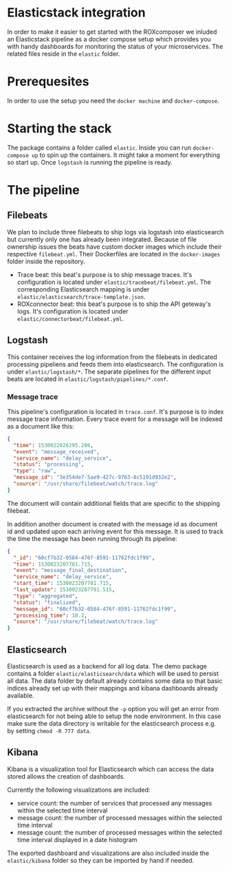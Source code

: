 # Elasticstack integration

In order to make it easier to get started with the ROXcomposer we inluded an Elasticstack pipeline as a docker compose setup which provides you with handy dashboards for monitoring the status
of your microservices. The related files reside in the `elastic` folder.

# Prerequesites

In order to use the setup you need the `docker machine` and `docker-compose`.

# Starting the stack

The package contains a folder called `elastic`. Inside you can run `docker-compose up` to spin up the containers. It might take a moment for everything so start up. Once `logstash` is running the pipeline is ready.

# The pipeline

## Filebeats

We plan to include three filebeats to ship logs via logstash into elasticsearch but currently only one has already been integrated.
Because of file ownership issues the beats have custom docker images which include their respective `filebeat.yml`.
Their Dockerfiles are located in the `docker-images` folder inside the repository.

* Trace beat: this beat's purpose is to ship message traces. It's configuration is located under `elastic/tracebeat/filebeat.yml`. The corresponding Elasticsearch mapping is under `elastic/elasticsearch/trace-template.json`.
* ROXconnector beat: this beat's purpose is to ship the API geteway's logs. It's configuration is located under `elastic/connectorbeat/filebeat.yml`.

## Logstash

This container receives the log information from the filebeats in dedicated processing pipeliens and feeds them into elasticsearch. The configuration is under `elastic/logstash/*`.
The separate pipelines for the different input beats are located in `elastic/logstash/pipelines/*.conf`.

### Message trace

This pipeline's configuration is located in `trace.conf`. It's purpose is to index message trace information. Every trace event for a message will be indexed as a document like this:

```json
{
  "time": 1530022826295.286,
  "event": "message_received",
  "service_name": "delay_service",
  "status": "processing",
  "type": "raw",
  "message_id": "3e354de7-5ae9-427c-9763-8c5191d932e2",
  "source": "/usr/share/filebeat/watch/trace.log"
}
```

The document will contain additional fields that are specific to the shipping filebeat.

In addition another document is created with the message id as document id and updated upon each arriving event for this message. It is used to track the time the message has been running through its pipeline:

```json
{
  "_id": "60cf7b32-0584-476f-8591-11762fdc1f99",
  "time": 1530023207781.715,
  "event": "message_final_destination",
  "service_name": "delay_service",
  "start_time": 1530023207781.715,
  "last_update": 1530023207791.515,
  "type": "aggregated",
  "status": "finalized",
  "message_id": "60cf7b32-0584-476f-8591-11762fdc1f99",
  "processing_time": 10.2,
  "source": "/usr/share/filebeat/watch/trace.log"
}
```

## Elasticsearch

Elasticsearch is used as a backend for all log data. The demo package contains a folder `elastic/elasticsearch/data` which will be used to persist all data. The data folder by default already contains some data
so that basic indices already set up with their mappings and kibana dashboards already available.


If you extracted the archive without the `-p` option you will get an error from elasticsearch for not being able to setup the node environment. In this case make sure
the data directory is writable for the elasticsearch process e.g. by setting `chmod -R 777 data`.

## Kibana

Kibana is a visualization tool for Elasticsearch which can access the data stored allows the creation of dashboards.

Currently the following visualizations are included:

* service count: the number of services that processed any messages within the selected time interval
* message count: the number of processed messages within the selected time interval
* message count: the number of processed messages within the selected time interval displayed in a date histogram

The exported dashboard and visualizations are also included inside the `elastic/kibana` folder so they can be imported by hand if needed.

